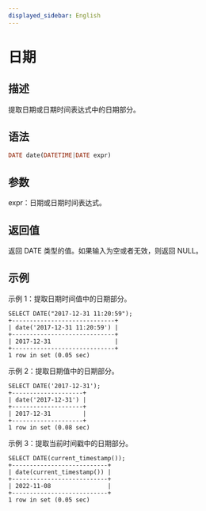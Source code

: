 ```yaml
---
displayed_sidebar: English
---
```


# 日期

## 描述

提取日期或日期时间表达式中的日期部分。

## 语法

```Haskell
DATE date(DATETIME|DATE expr)
```

## 参数

expr：日期或日期时间表达式。

## 返回值

返回 DATE 类型的值。如果输入为空或者无效，则返回 NULL。

## 示例

示例 1：提取日期时间值中的日期部分。

```plaintext
SELECT DATE("2017-12-31 11:20:59");
+-----------------------------+
| date('2017-12-31 11:20:59') |
+-----------------------------+
| 2017-12-31                  |
+-----------------------------+
1 row in set (0.05 sec)
```

示例 2：提取日期值中的日期部分。

```plaintext
SELECT DATE('2017-12-31');
+--------------------+
| date('2017-12-31') |
+--------------------+
| 2017-12-31         |
+--------------------+
1 row in set (0.08 sec)
```

示例 3：提取当前时间戳中的日期部分。

```plaintext
SELECT DATE(current_timestamp());
+---------------------------+
| date(current_timestamp()) |
+---------------------------+
| 2022-11-08                |
+---------------------------+
1 row in set (0.05 sec)
```
